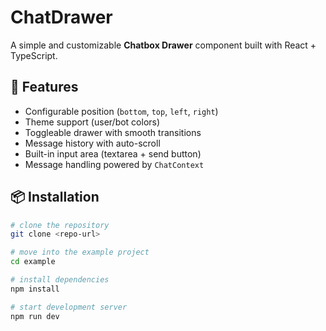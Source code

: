 # ChatDrawer

A simple and customizable **Chatbox Drawer** component built with React + TypeScript.

## 🚀 Features

- Configurable position (`bottom`, `top`, `left`, `right`)
- Theme support (user/bot colors)
- Toggleable drawer with smooth transitions
- Message history with auto-scroll
- Built-in input area (textarea + send button)
- Message handling powered by `ChatContext`

## 📦 Installation

```bash
# clone the repository
git clone <repo-url>

# move into the example project
cd example

# install dependencies
npm install

# start development server
npm run dev

```
